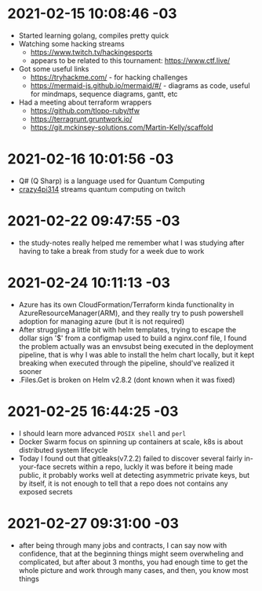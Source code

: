 # 2021-02-15 10:08:46 -03
- Started learning golang, compiles pretty quick
- Watching some hacking streams
  - https://www.twitch.tv/hackingesports
  - appears to be related to this tournament: https://www.ctf.live/
- Got some useful links
  - https://tryhackme.com/ - for hacking challenges
  - https://mermaid-js.github.io/mermaid/#/ - diagrams as code, useful for mindmaps, sequence diagrams, gantt, etc
- Had a meeting about terraform wrappers
  - https://github.com/tlopo-ruby/tfw
  - https://terragrunt.gruntwork.io/
  - https://git.mckinsey-solutions.com/Martin-Kelly/scaffold

# 2021-02-16 10:01:56 -03
- Q# (Q Sharp) is a language used for Quantum Computing
- [crazy4pi314](https://www.twitch.tv/crazy4pi314/) streams quantum computing on twitch

# 2021-02-22 09:47:55 -03
- the study-notes really helped me remember what I was studying after having to take a break from study for a week due to work

# 2021-02-24 10:11:13 -03
- Azure has its own CloudFormation/Terraform kinda functionality in AzureResourceManager(ARM), and they really try to push powershell adoption for managing azure (but it is not required)
- After struggling a little bit with helm templates, trying to escape the dollar sign '$' from a configmap used to build a nginx.conf file, I found the problem actually was an envsubst being executed in the deployment pipeline, that is why I was able to install the helm chart locally, but it kept breaking when executed through the pipeline, should've realized it sooner
- .Files.Get is broken on Helm v2.8.2 (dont known when it was fixed)

# 2021-02-25 16:44:25 -03
- I should learn more advanced `POSIX shell` and `perl`
- Docker Swarm focus on spinning up containers at scale, k8s is about distributed system lifecycle
- Today I found out that gitleaks(v7.2.2) failed to discover several fairly in-your-face secrets within a repo, luckly it was before it being made public, it probably works well at detecting asymmetric private keys, but by itself, it is not enough to tell that a repo does not contains any exposed secrets

# 2021-02-27 09:31:00 -03
- after being through many jobs and contracts, I can say now with confidence, that at the beginning things might seem overwheling and complicated, but after about 3 months, you had enough time to get the whole picture and work through many cases, and then, you know most things
